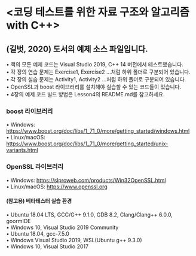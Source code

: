 # <코딩 테스트를 위한 자료 구조와 알고리즘 with C++>
## (길벗, 2020) 도서의 예제 소스 파일입니다.

•	책의 모든 예제 코드는 Visual Studio 2019, C++ 14 버전에서 테스트했습니다. </br>
•	각 장의 연습 문제는 Exercise1, Exercise2 …처럼 하위 폴더로 구분되어 있습니다. </br>
•	각 장의 실습 문제는 Activity1, Activity2 …처럼 하위 폴더로 구분되어 있습니다. </br>
•	OpenSSL과 boost 라이브러리를 설치해야 실습할 수 있는 코드들이 있습니다. </br>
•	4장의 예제 코드 빌드 방법은 Lesson4의 README.md를 참고하세요. </br>


### boost 라이브러리
•	Windows: https://www.boost.org/doc/libs/1_71_0/more/getting_started/windows.html </br>
•	Linux/macOS: https://www.boost.org/doc/libs/1_71_0/more/getting_started/unix-variants.html </br>


### OpenSSL 라이브러리
•	Windows: https://slproweb.com/products/Win32OpenSSL.html </br>
•	Linux/macOS: https://www.openssl.org </br>


#### (참고용) 베타테스터 실습 환경
•	Ubuntu 18.04 LTS, GCC/G++ 9.1.0, GDB 8.2, Clang/Clang++ 6.0.0, goormIDE </br>
•	Windows 10, Visual Studio 2019 Community </br>
•	Ubuntu 18.04, gcc-7.5.0 </br>
•	Windows Visual Studio 2019, WSL(Ubuntu g++ 9.3.0) </br>
•	Windows 10, Visual Studio 2017 </br>